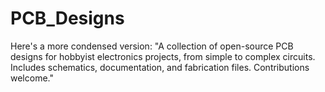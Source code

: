 # PCB_Designs
Here's a more condensed version:  "A collection of open-source PCB designs for hobbyist electronics projects, from simple to complex circuits. Includes schematics, documentation, and fabrication files. Contributions welcome."

